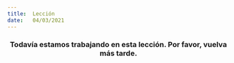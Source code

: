 ```yaml
---
title:  Lección
date:   04/03/2021
---
```


### <center>Todavía estamos trabajando en esta lección. Por favor, vuelva más tarde.</center>